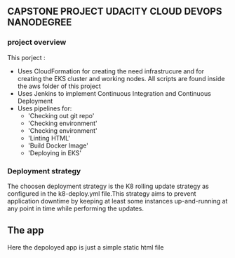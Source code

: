 ## CAPSTONE PROJECT UDACITY CLOUD DEVOPS NANODEGREE

### project overview
This porject :
* Uses CloudFormation for creating the need infrastrucure and for creating the EKS cluster and working nodes. All scripts are found inside the aws folder of this project
* Uses Jenkins to implement Continuous Integration and Continuous Deployment
* Uses pipelines for:
	- 'Checking out git repo' 
	- 'Checking environment'
    - 'Checking environment'
    - 'Linting HTML'
	- 'Build Docker Image'
	- 'Deploying in EKS'

### Deployment strategy
The choosen deployment strategy is the  K8 rolling update strategy as configured in the  k8-deploy.yml file.This strategy aims to prevent application downtime by keeping at least some instances up-and-running at any point in time while performing the updates.

## The app
Here the depoloyed app is just a simple static html file 